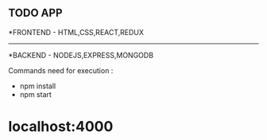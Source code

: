 TODO APP
----------------------------

*FRONTEND - HTML,CSS,REACT,REDUX
____________________________________
*BACKEND - NODEJS,EXPRESS,MONGODB


Commands need for execution  :

* npm install
* npm start
# localhost:4000


